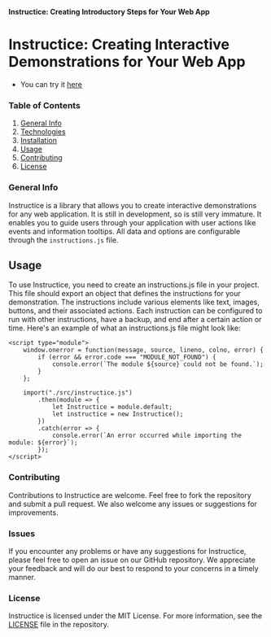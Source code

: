 **Instructice: Creating Introductory Steps for Your Web App**

# Instructice: Creating Interactive Demonstrations for Your Web App
- You can try it [here](https://caglarorhan.github.io/instructice/)

### Table of Contents
1. [General Info](#general-info)
2. [Technologies](#technologies)
3. [Installation](#installation)
4. [Usage](#usage)
5. [Contributing](#contributing)
6. [License](#license)

### General Info
Instructice is a library that allows you to create interactive demonstrations for any web application. It is still in development, so is still very immature. It enables you to guide users through your application with user actions like events and information tooltips. All data and options are configurable through the `instructions.js` file.

## Usage
To use Instructice, you need to create an instructions.js file in your project. This file should export an object that defines the instructions for your demonstration. The instructions include various elements like text, images, buttons, and their associated actions. Each instruction can be configured to run with other instructions, have a backup, and end after a certain action or time.  Here's an example of what an instructions.js file might look like:

``` 
<script type="module">
    window.onerror = function(message, source, lineno, colno, error) {
        if (error && error.code === "MODULE_NOT_FOUND") {
            console.error(`The module ${source} could not be found.`);
        }
    };

    import("./src/instructice.js")
        .then(module => {
            let Instructice = module.default;
            let instructice = new Instructice();
        })
        .catch(error => {
            console.error(`An error occurred while importing the module: ${error}`);
        });
</script>
```
### Contributing
Contributions to Instructice are welcome. Feel free to fork the repository and submit a pull request. We also welcome any issues or suggestions for improvements.  

### Issues
If you encounter any problems or have any suggestions for Instructice, please feel free to open an issue on our GitHub repository. We appreciate your feedback and will do our best to respond to your concerns in a timely manner.

### License
Instructice is licensed under the MIT License. For more information, see the [LICENSE](./LICENSE.txt) file in the repository.
